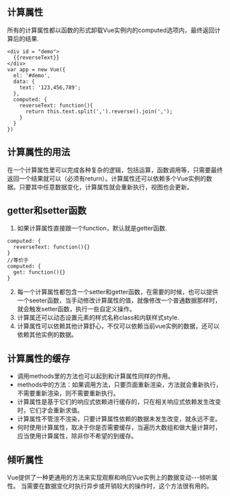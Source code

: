 ## 计算属性

所有的计算属性都以函数的形式卸载Vue实例内的computed选项内，最终返回计算后的结果.
```
<div id = "demo">
  {{reverseText}}
</div>
var app = new Vue({
  el: '#demo',
  data: {
    text: '123,456,789';
  },
  computed: {
    reverseText: function(){
      return this.text.split(',').reverse().join(',');
    }
  }
})
```

## 计算属性的用法

在一个计算属性里可以完成各种复杂的逻辑，包括运算，函数调用等，只需要最终返回一个结果就可以（必须有return）。计算属性还可以依赖多个Vue实例的数据。只要其中任意数据变化，计算属性就会重新执行，视图也会更新。

## getter和setter函数

1. 如果计算属性直接跟一个function，默认就是getter函数.
  ```
  computed: {
    reverseText: function(){}
  }
  //等价于
  computed: {
    get: function(){}
  }
  ```
2. 每一个计算属性都包含一个setter和getter函数，在需要的时候，也可以提供一个seeter函数，当手动修改计算属性的值，就像修改一个普通数据那样时，就会触发setter函数，执行一些自定义操作。
3. 计算属还可以动态设置元素的样式名称class和内联样式style.
4. 计算属性可以依赖其他计算舒心，不仅可以依赖当前vue实例的数据，还可以依赖其他实例的数据。
  

## 计算属性的缓存

- 调用methods里的方法也可以起到和计算属性同样的作用。
- methods中的方法：如果调用方法，只要页面重新渲染，方法就会重新执行，不需要重新渲染，则不需要重新执行。
- 计算属性是基于它们的响应式依赖进行缓存的，只在相关响应式依赖发生改变时，它们才会重新求值。
- 计算属性不管渲不渲染，只要计算属性依赖的数据未发生改变，就永远不变。
- 何时使用计算属性，取决于你是否需要缓存，当遍历大数组和做大量计算时，应当使用计算属性，除非你不希望的到缓存。
  
## 倾听属性

Vue提供了一种更通用的方法来实现观察和响应Vue实例上的数据变动---倾听属性。
当需要在数据变化时执行异步或开销较大的操作时，这个方法很有用的。